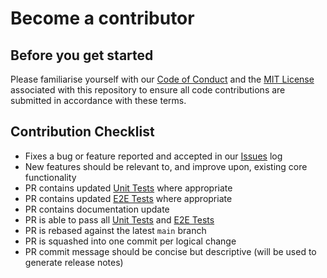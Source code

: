 # Become a contributor

## Before you get started

Please familiarise yourself with our [Code of Conduct][Code-of-Conduct] and the [MIT License][License] associated with this repository to ensure all code contributions are submitted in accordance with these terms.

## Contribution Checklist

- Fixes a bug or feature reported and accepted in our [Issues][Issues] log
- New features should be relevant to, and improve upon, existing core functionality
- PR contains updated [Unit Tests][Unit-Tests] where appropriate
- PR contains updated [E2E Tests][E2E-Tests] where appropriate
- PR contains documentation update
- PR is able to pass all [Unit Tests][Unit-Tests] and [E2E Tests][E2E-Tests]
- PR is rebased against the latest `main` branch
- PR is squashed into one commit per logical change
- PR commit message should be concise but descriptive (will be used to generate release notes)

<!--Reference links in article-->

[Code-of-Conduct]: https://github.com/Azure/terraform-azurerm-caf-enterprise-scale/blob/main/CODE_OF_CONDUCT.md "Our Code-of-Conduct"
[License]: https://github.com/Azure/terraform-azurerm-caf-enterprise-scale/blob/main/LICENSE "Our license"
[Issues]: https://github.com/Azure/terraform-azurerm-caf-enterprise-scale/issues "Our issues log"
[Unit-Tests]: https://github.com/Azure/terraform-azurerm-caf-enterprise-scale/blob/main/tests/pipelines/tests-unit.yml "Unit tests YAML"
[E2E-Tests]: https://github.com/Azure/terraform-azurerm-caf-enterprise-scale/blob/main/tests/pipelines/tests-e2e.yml "E2E tests YAML"